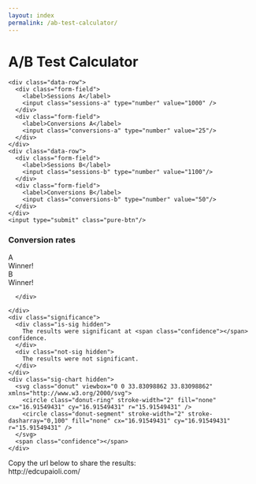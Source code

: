 ```yaml
---
layout: index
permalink: /ab-test-calculator/
---
```

<div id="ab-calc">
  <h1>A/B Test Calculator</h1>
  <form id="calc-form">

    <div class="data-row">
      <div class="form-field">
        <label>Sessions A</label>
        <input class="sessions-a" type="number" value="1000" />
      </div>
      <div class="form-field">
        <label>Conversions A</label>
        <input class="conversions-a" type="number" value="25"/>
      </div>
    </div>
    <div class="data-row">
      <div class="form-field">
        <label>Sessions B</label>
        <input class="sessions-b" type="number" value="1100"/>
      </div>
      <div class="form-field">
        <label>Conversions B</label>
        <input class="conversions-b" type="number" value="50"/>
      </div>
    </div>
    <input type="submit" class="pure-btn"/>
  </form>

  <div class="results">
    <div class="conversion-chart">
      <h3>Conversion rates</h3>
      <div class="chart-cols ">
        <div class="col-container col-a">
          <div class="col-label">
            A
          </div>
          <div class="rate-col ">
              <span class="rate-a"></span>
          </div>
          <span class="winner-text"><i class="fa fa-check"></i> Winner!</span>
        </div>
        <div class="col-container col-b">
          <div class="col-label">
            B
          </div>
          <div class="rate-col ">
            <span class="rate-b"></span>
          </div>
          <span class="winner-text"><i class="fa fa-check"></i> Winner!</span>
        </div>

      </div>

    </div>
    <div class="significance">
      <div class="is-sig hidden">
        The results were significant at <span class="confidence"></span> confidence.
      </div>
      <div class="not-sig hidden">
        The results were not significant.
      </div>
    </div>
    <div class="sig-chart hidden">
      <svg class="donut" viewbox="0 0 33.83098862 33.83098862" xmlns="http://www.w3.org/2000/svg">
        <circle class="donut-ring" stroke-width="2" fill="none" cx="16.91549431" cy="16.91549431" r="15.91549431" />
        <circle class="donut-segment" stroke-width="2" stroke-dasharray="0,100" fill="none" cx="16.91549431" cy="16.91549431" r="15.91549431" />
      </svg>
      <span class="confidence"></span>
    </div>
  </div>
  <div class="copy-url">
    Copy the url below to share the results:
  <div>
    http://edcupaioli.com/<span class="url-params"></span>
  </div>
  </div>
</div>
